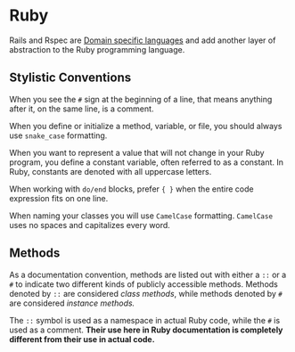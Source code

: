 # Ruby

Rails and Rspec are [Domain specific languages](https://en.wikipedia.org/wiki/Domain-specific_language) and add another layer of abstraction to the Ruby programming language.

## Stylistic Conventions

When you see the `#` sign at the beginning of a line, that means anything after it, on the same line, is a comment. 

When you define or initialize a method, variable, or file, you should always use `snake_case` formatting.

When you want to represent a value that will not change in your Ruby program, you define a constant variable, often referred to as a constant. In Ruby, constants are denoted with all uppercase letters.

When working with `do/end` blocks, prefer `{ }` when the entire code expression fits on one line.

When naming your classes you will use `CamelCase` formatting. `CamelCase` uses no spaces and capitalizes every word.

## Methods

As a documentation convention, methods are listed out with either a `::` or a `#` to indicate two different kinds of publicly accessible methods. Methods denoted by `::` are considered *class methods*, while methods denoted by `#` are considered *instance methods.*

The `::` symbol is used as a namespace in actual Ruby code, while the `#` is used as a comment. **Their use here in Ruby documentation is completely different from their use in actual code.**